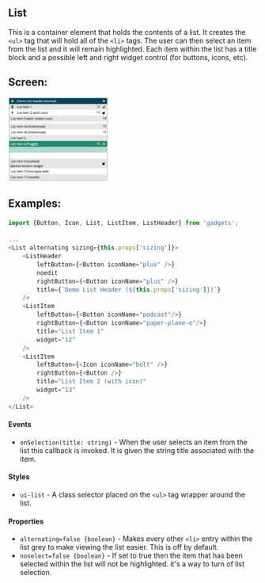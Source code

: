 <a name="module_List"></a>

## List
This is a container element that holds the contents of a list.  It creates
the `<ul>` tag that will hold all of the `<li>` tags.  The user can
then select an item from the list and it will remain highlighted.  Each
item within the list has a title block and a possible left and right
widget control (for buttons, icons, etc).

## Screen:
<img src="https://github.com/jmquigley/gadgets/blob/master/images/list.png" width="40%" />

## Examples:

```javascript
import {Button, Icon, List, ListItem, ListHeader} from 'gadgets';

...
<List alternating sizing={this.props['sizing']}>
    <ListHeader
        leftButton={<Button iconName="plus" />}
        noedit
        rightButton={<Button iconName="plus" />}
        title={`Demo List Header (${this.props['sizing']})`}
    />
    <ListItem
        leftButton={<Button iconName="podcast"/>}
        rightButton={<Button iconName="paper-plane-o"/>}
        title="List Item 1"
        widget="12"
    />
    <ListItem
        leftButton={<Icon iconName="bolt" />}
        rightButton={<Button />}
        title="List Item 2 (with icon)"
        widget="13"
    />
</List>
```

#### Events
- `onSelection(title: string)` - When the user selects an item from the list
this callback is invoked.  It is given the string title associated with
the item.

#### Styles
- `ui-list` - A class selector placed on the `<ul>` tag wrapper around the
list.

#### Properties
- `alternating=false {boolean}` - Makes every other `<li>` entry within the
list grey to make viewing the list easier.  This is off by default.
- `noselect=false {boolean}` - If set to true then the item that has been
selected within the list will not be highlighted.  it's a way to turn of list
selection.

